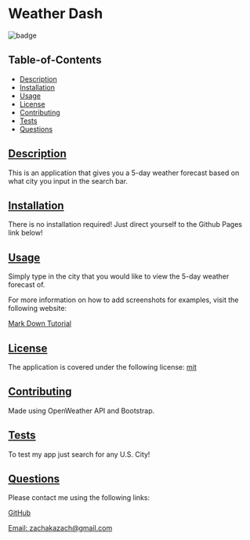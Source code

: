 # Weather Dash

  ![badge](https://img.shields.io/badge/license-mit-blue)

  ## Table-of-Contents

  * [Description](#description)
  * [Installation](#installation)
  * [Usage](#usage)
  * [License](#license)
  * [Contributing](#contributing)
  * [Tests](#tests)
  * [Questions](#questions)
  
  ## [Description](#table-of-contents)

  This is an application that gives you a 5-day weather forecast based on what city you input in the search bar.

  ## [Installation](#table-of-contents)

  There is no installation required! Just direct yourself to the Github Pages link below!

  ## [Usage](#table-of-contents)

  Simply type in the city that you would like to view the 5-day weather forecast of.
  
  For more information on how to add screenshots for examples, visit the following website:
  
  [Mark Down Tutorial](https://agea.github.io/tutorial.md/)
  
  ## [License](#table-of-contents)
  The application is covered under the following license: [mit](https://choosealicense.com/licenses/mit)

  ## [Contributing](#table-of-contents)
  
  Made using OpenWeather API and Bootstrap.

  ## [Tests](#table-of-contents)

  To test my app just search for any U.S. City!

  ## [Questions](#table-of-contents)

  Please contact me using the following links:

  [GitHub](https://github.com/info-hazard)

  [Email: zachakazach@gmail.com](mailto:zachakazach@gmail.com)
